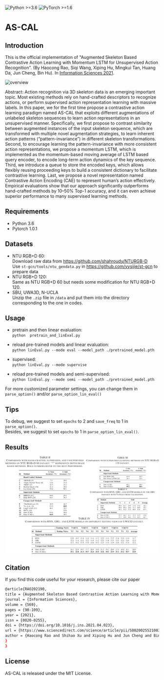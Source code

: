 ![Python >=3.6](https://img.shields.io/badge/Python->=3.6-blue.svg)
![PyTorch >=1.6](https://img.shields.io/badge/Tensorflow->=1.0.1-yellow.svg)
# AS-CAL

## Introduction
This is the official implementation of "Augmented Skeleton Based Contrastive Action Learning with Momentum LSTM for Unsupervised Action Recognition". (By Haocong Rao, Siqi Wang, Xiping Hu, Mingkui Tan, Huang Da, Jun Cheng, Bin Hu). In [Information Sciences 2021](https://www.sciencedirect.com/science/article/abs/pii/S0020025521003443).

![overview](img/overview.png)

Abstract: Action recognition via 3D skeleton data is an emerging important topic. Most existing methods rely on hand-crafted descriptors to recognize actions, or perform supervised action representation learning with massive labels. In this paper, we for the first time propose a contrastive action learning paradigm named AS-CAL that exploits different augmentations of unlabeled skeleton sequences to learn action representations in an unsupervised manner. Specifically, we first propose to contrast similarity between augmented instances of the input skeleton sequence, which are transformed with multiple novel augmentation strategies, to learn inherent action patterns (“pattern-invariance”) in different skeleton transformations. Second, to encourage learning the pattern-invariance with more consistent action representations, we propose a momentum LSTM, which is implemented as the momentum-based moving average of LSTM based query encoder, to encode long-term action dynamics of the key sequence. Third, we introduce a queue to store the encoded keys, which allows flexibly reusing proceeding keys to build a consistent dictionary to facilitate contrastive learning. Last, we propose a novel representation named Contrastive Action Encoding (CAE) to represent human’s action effectively. Empirical evaluations show that our approach significantly outperforms hand-crafted methods by 10–50% Top-1 accuracy, and it can even achieve superior performance to many supervised learning methods.

## Requirements
- Python 3.6
- Pytorch 1.0.1
## Datasets
- NTU RGB+D 60:  
Download raw data from https://github.com/shahroudy/NTURGB-D  
Use `st-gcn/tools/ntu_gendata.py` in https://github.com/yysijie/st-gcn to prepare data
- NTU RGB+D 120:  
Same as NTU RGB+D 60 but needs some modification for NTU RGB+D 120.
- SBU, UWA3D, N-UCLA  
Unzip the `.zip` file in `/data` and put them into the directory corresponding to the one in codes.



## Usage
- pretrain and then linear evaluation:  
  `python  pretrain_and_linEval.py`

- reload pre-trained models and linear evaluation:  
`python linEval.py --mode eval --model_path ./pretrained_model.pth`

- supervised:  
`python linEval.py --mode supervise`

- reload pre-trained models and semi-supervised:  
`python linEval.py --mode semi --model_path ./pretrained_model.pth`

For more customized parameter settings, you can change them in `parse_option()` and/or `parse_option_lin_eval()` 

## Tips  
To debug, we suggest to set `epochs` to 2 and `save_freq` to 1 in `parse_option()`.  
Besides, we suggest to set `epochs` to 1 in `parse_option_lin_eval()`.


## Results
![results](img/AS-CAL-results.png)

## Citation
If you find this code useful for your research, please cite our paper
```bash
@article{RAO202190,
title = {Augmented Skeleton Based Contrastive Action Learning with Momentum LSTM for Unsupervised Action Recognition},
journal = {Information Sciences},
volume = {569},
pages = {90-109},
year = {2021},
issn = {0020-0255},
doi = {https://doi.org/10.1016/j.ins.2021.04.023},
url = {https://www.sciencedirect.com/science/article/pii/S0020025521003443},
author = {Haocong Rao and Shihao Xu and Xiping Hu and Jun Cheng and Bin Hu},
}
}
```

## License
AS-CAL is released under the MIT License.
